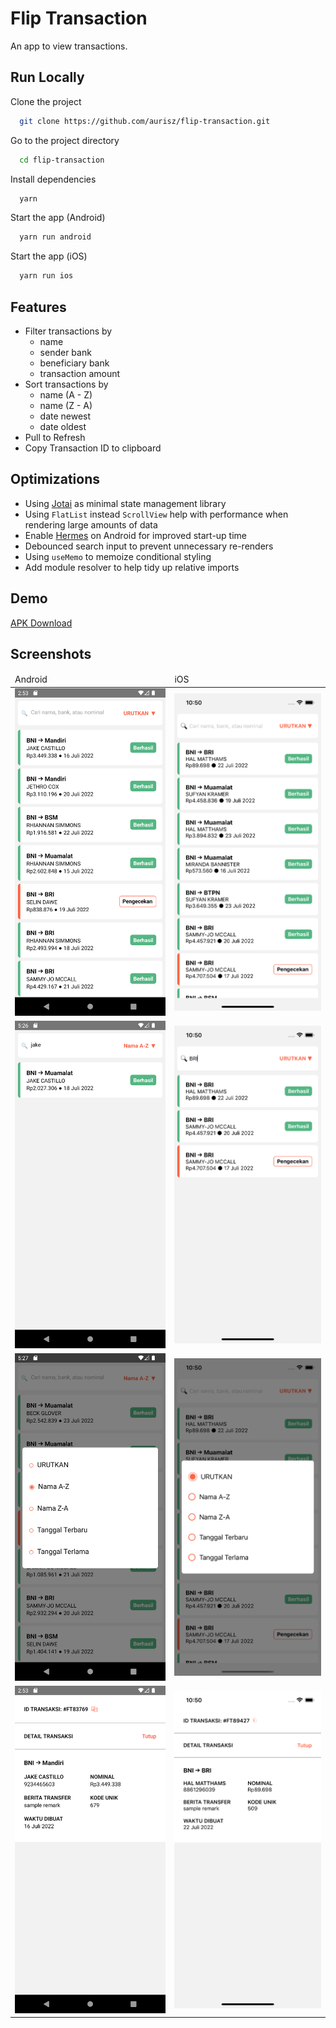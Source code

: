 
# Flip Transaction

An app to view transactions.

## Run Locally

Clone the project

```bash
  git clone https://github.com/aurisz/flip-transaction.git
```

Go to the project directory

```bash
  cd flip-transaction
```

Install dependencies

```bash
  yarn
```

Start the app (Android)

```bash
  yarn run android
```

Start the app (iOS)

```bash
  yarn run ios
```
## Features

- Filter transactions by
    - name
    - sender bank
    - beneficiary bank
    - transaction amount
- Sort transactions by
    - name (A - Z)
    - name (Z - A)
    - date newest
    - date oldest
- Pull to Refresh
- Copy Transaction ID to clipboard
## Optimizations


- Using [Jotai](https://jotai.org/) as minimal state management library
- Using `FlatList` instead `ScrollView` help with performance when rendering large amounts of data
- Enable [Hermes](https://reactnative.dev/docs/hermes) on Android for improved start-up time
- Debounced search input to prevent unnecessary re-renders
- Using `useMemo` to memoize conditional styling
- Add module resolver to help tidy up relative imports


## Demo

[APK Download](https://drive.google.com/file/d/1nVP5L8bet9OTXV6-zTjESOB0ncQqpsFr/view?usp=sharing)

## Screenshots

<table>
  <thead>
    <tr>
      <td>Android</td>
      <td>iOS</td>
    </tr>
  </thead>
  <tbody>
    <tr>
      <td>
        <img src="screenshots/android/transaction_list_android.png" alt="list_android" width="300"/>
      </td>
      <td>
        <img src="screenshots/ios/transaction_list_ios.png" alt="list_ios" width="300"/>
      </td>
    </tr>
    <tr>
      <td>
        <img src="screenshots/android/transaction_filter_android.png" alt="filter_android" width="300"/>
      </td>
      <td>
        <img src="screenshots/ios/transaction_filter_ios.png" alt="filter_ios" width="300"/>
      </td>
    </tr>
    <tr>
      <td>
        <img src="screenshots/android/transaction_sort_android.png" alt="sort_android" width="300"/> 
      </td>
      <td>
        <img src="screenshots/ios/transaction_sort_ios.png" alt="sort_ios" width="300"/>
      </td>
    </tr>
    <tr>
      <td>
        <img src="screenshots/android/transaction_detail_android.png" alt="detail_android" width="300"/>
      </td>
      <td>
        <img src="screenshots/ios/transaction_detail_ios.png" alt="detail_ios" width="300"/>
      </td>
    </tr>
  </tbody>
</table>
